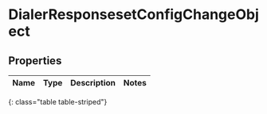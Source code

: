 # DialerResponsesetConfigChangeObject


## Properties

| Name | Type | Description | Notes |
| ------------ | ------------- | ------------- | ------------- |
{: class="table table-striped"}



